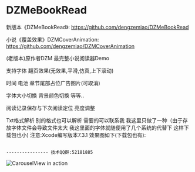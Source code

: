 # DZMeBookRead

新版本《DZMeBookRead》: https://github.com/dengzemiao/DZMeBookRead

小说《覆盖效果》DZMCoverAnimation: https://github.com/dengzemiao/DZMCoverAnimation

(老版本)原作者DZM 最完整小说阅读器Demo 

支持字体 翻页效果(无效果,平滑,仿真,上下滚动)

时间 电池 章节尾部占位广告图片(可取消) 

字体大小切换 背景颜色切换 等等.. 

阅读记录保存与下次阅读定位 亮度调整

Txt格式解析 别的格式也可以解析 需要的可以联系我 我这里只做了一种（由于存放字体文件会导致文件太大 我这里面的字体就随便用了几个系统的代替下 这样下载包也小) 注意:Xcode编写版本7.3.1 效果图如下(下载包也有):     

                                                                                ---------------- 技术QQ群:52181885

![CarouselView in action](Untitled.gif)
